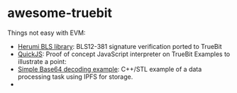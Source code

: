 # awesome-truebit

Things not easy with EVM:
* [Herumi BLS library](https://github.com/zippiehq/bls-wasm/commit/01e409438f6dced806b2f13422878132fa3c02aa): BLS12-381 signature verification ported to TrueBit
* [QuickJS](https://github.com/zippiehq/quickjs-truebit/commit/b6263d00b9fa43781c2a56b6313243a5d3834b93): Proof of concept JavaScript interpreter on TrueBit
Examples to illustrate a point:
* [Simple Base64 decoding example](https://github.com/davidfsol5/base64/tree/webassembly): C++/STL example of a data processing task using IPFS for storage. 
* 
